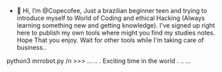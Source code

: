 - 👋 Hi, I’m @Copecofee, Just a brazilian beginner teen and trying to introduce myself to World of Coding and ethical Hacking (Always learning something new and getting knowledge). I've signed up right here to publish my own tools where might you find my studies notes. Hope That you enjoy.
Wait for other tools while I'm taking care of business..

python3 mrrobot.py /n >>>
...
..
.
Exciting time in the world
.
..
...

<!---
Copecofee/Copecofee is a ✨ special ✨ repository because its `README.md` (this file) appears on your GitHub profile.
You can click the Preview link to take a look at your changes.
--->
